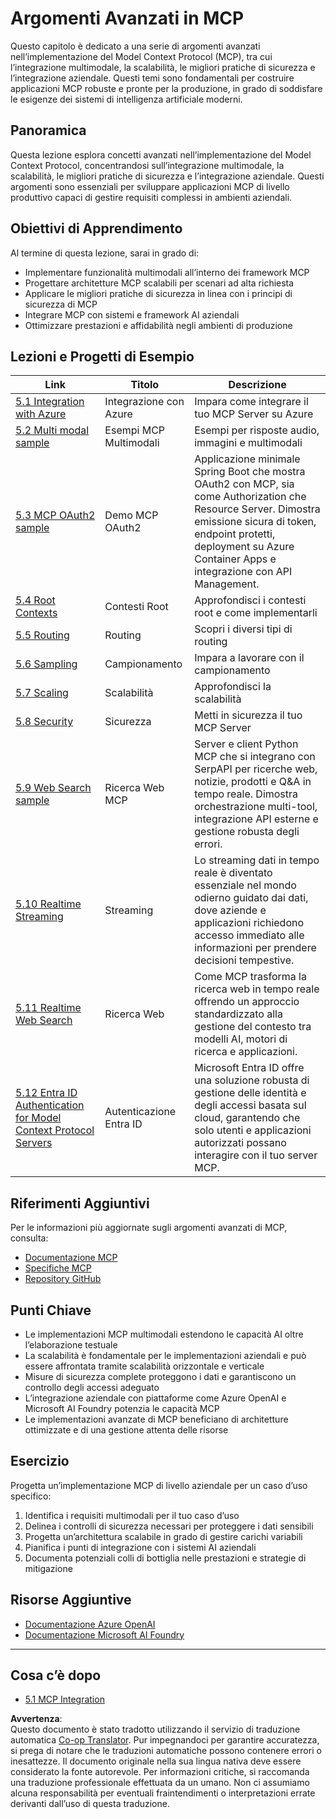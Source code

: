 <!--
CO_OP_TRANSLATOR_METADATA:
{
  "original_hash": "b96f2864e0bcb6fae9b4926813c3feb1",
  "translation_date": "2025-06-26T13:57:02+00:00",
  "source_file": "05-AdvancedTopics/README.md",
  "language_code": "it"
}
-->
# Argomenti Avanzati in MCP

Questo capitolo è dedicato a una serie di argomenti avanzati nell’implementazione del Model Context Protocol (MCP), tra cui l’integrazione multimodale, la scalabilità, le migliori pratiche di sicurezza e l’integrazione aziendale. Questi temi sono fondamentali per costruire applicazioni MCP robuste e pronte per la produzione, in grado di soddisfare le esigenze dei sistemi di intelligenza artificiale moderni.

## Panoramica

Questa lezione esplora concetti avanzati nell’implementazione del Model Context Protocol, concentrandosi sull’integrazione multimodale, la scalabilità, le migliori pratiche di sicurezza e l’integrazione aziendale. Questi argomenti sono essenziali per sviluppare applicazioni MCP di livello produttivo capaci di gestire requisiti complessi in ambienti aziendali.

## Obiettivi di Apprendimento

Al termine di questa lezione, sarai in grado di:

- Implementare funzionalità multimodali all’interno dei framework MCP
- Progettare architetture MCP scalabili per scenari ad alta richiesta
- Applicare le migliori pratiche di sicurezza in linea con i principi di sicurezza di MCP
- Integrare MCP con sistemi e framework AI aziendali
- Ottimizzare prestazioni e affidabilità negli ambienti di produzione

## Lezioni e Progetti di Esempio

| Link | Titolo | Descrizione |
|------|--------|-------------|
| [5.1 Integration with Azure](./mcp-integration/README.md) | Integrazione con Azure | Impara come integrare il tuo MCP Server su Azure |
| [5.2 Multi modal sample](./mcp-multi-modality/README.md) | Esempi MCP Multimodali | Esempi per risposte audio, immagini e multimodali |
| [5.3 MCP OAuth2 sample](../../../05-AdvancedTopics/mcp-oauth2-demo) | Demo MCP OAuth2 | Applicazione minimale Spring Boot che mostra OAuth2 con MCP, sia come Authorization che Resource Server. Dimostra emissione sicura di token, endpoint protetti, deployment su Azure Container Apps e integrazione con API Management. |
| [5.4 Root Contexts](./mcp-root-contexts/README.md) | Contesti Root | Approfondisci i contesti root e come implementarli |
| [5.5 Routing](./mcp-routing/README.md) | Routing | Scopri i diversi tipi di routing |
| [5.6 Sampling](./mcp-sampling/README.md) | Campionamento | Impara a lavorare con il campionamento |
| [5.7 Scaling](./mcp-scaling/README.md) | Scalabilità | Approfondisci la scalabilità |
| [5.8 Security](./mcp-security/README.md) | Sicurezza | Metti in sicurezza il tuo MCP Server |
| [5.9 Web Search sample](./web-search-mcp/README.md) | Ricerca Web MCP | Server e client Python MCP che si integrano con SerpAPI per ricerche web, notizie, prodotti e Q&A in tempo reale. Dimostra orchestrazione multi-tool, integrazione API esterne e gestione robusta degli errori. |
| [5.10 Realtime Streaming](./mcp-realtimestreaming/README.md) | Streaming | Lo streaming dati in tempo reale è diventato essenziale nel mondo odierno guidato dai dati, dove aziende e applicazioni richiedono accesso immediato alle informazioni per prendere decisioni tempestive. |
| [5.11 Realtime Web Search](./mcp-realtimesearch/README.md) | Ricerca Web | Come MCP trasforma la ricerca web in tempo reale offrendo un approccio standardizzato alla gestione del contesto tra modelli AI, motori di ricerca e applicazioni. |
| [5.12 Entra ID Authentication for Model Context Protocol Servers](./mcp-security-entra/README.md) | Autenticazione Entra ID | Microsoft Entra ID offre una soluzione robusta di gestione delle identità e degli accessi basata sul cloud, garantendo che solo utenti e applicazioni autorizzati possano interagire con il tuo server MCP. |

## Riferimenti Aggiuntivi

Per le informazioni più aggiornate sugli argomenti avanzati di MCP, consulta:
- [Documentazione MCP](https://modelcontextprotocol.io/)
- [Specifiche MCP](https://spec.modelcontextprotocol.io/)
- [Repository GitHub](https://github.com/modelcontextprotocol)

## Punti Chiave

- Le implementazioni MCP multimodali estendono le capacità AI oltre l’elaborazione testuale
- La scalabilità è fondamentale per le implementazioni aziendali e può essere affrontata tramite scalabilità orizzontale e verticale
- Misure di sicurezza complete proteggono i dati e garantiscono un controllo degli accessi adeguato
- L’integrazione aziendale con piattaforme come Azure OpenAI e Microsoft AI Foundry potenzia le capacità MCP
- Le implementazioni avanzate di MCP beneficiano di architetture ottimizzate e di una gestione attenta delle risorse

## Esercizio

Progetta un’implementazione MCP di livello aziendale per un caso d’uso specifico:

1. Identifica i requisiti multimodali per il tuo caso d’uso
2. Delinea i controlli di sicurezza necessari per proteggere i dati sensibili
3. Progetta un’architettura scalabile in grado di gestire carichi variabili
4. Pianifica i punti di integrazione con i sistemi AI aziendali
5. Documenta potenziali colli di bottiglia nelle prestazioni e strategie di mitigazione

## Risorse Aggiuntive

- [Documentazione Azure OpenAI](https://learn.microsoft.com/en-us/azure/ai-services/openai/)
- [Documentazione Microsoft AI Foundry](https://learn.microsoft.com/en-us/ai-services/)

---

## Cosa c’è dopo

- [5.1 MCP Integration](./mcp-integration/README.md)

**Avvertenza**:  
Questo documento è stato tradotto utilizzando il servizio di traduzione automatica [Co-op Translator](https://github.com/Azure/co-op-translator). Pur impegnandoci per garantire accuratezza, si prega di notare che le traduzioni automatiche possono contenere errori o inesattezze. Il documento originale nella sua lingua nativa deve essere considerato la fonte autorevole. Per informazioni critiche, si raccomanda una traduzione professionale effettuata da un umano. Non ci assumiamo alcuna responsabilità per eventuali fraintendimenti o interpretazioni errate derivanti dall’uso di questa traduzione.
